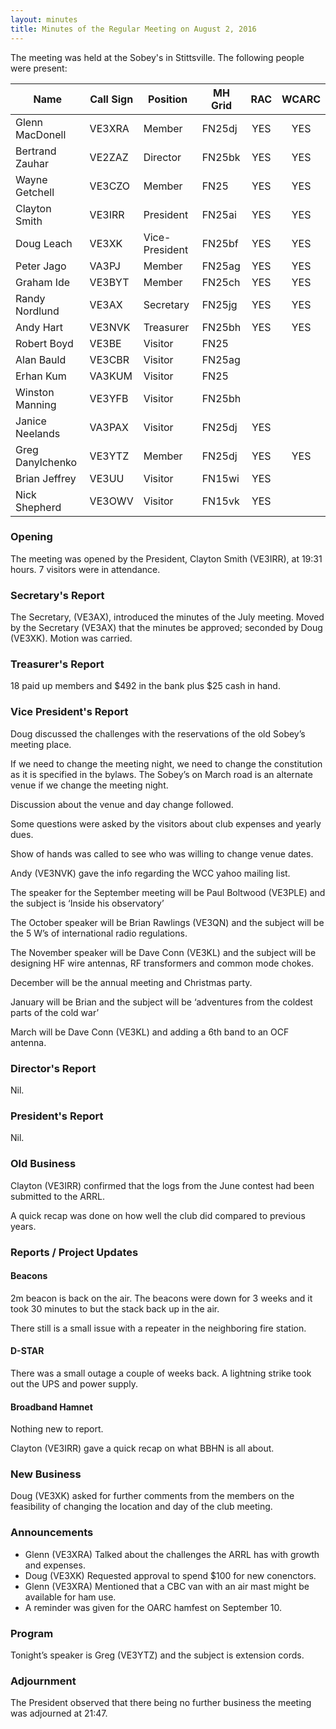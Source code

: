 ```yaml
---
layout: minutes
title: Minutes of the Regular Meeting on August 2, 2016
---
```


The meeting was held at the Sobey's in Stittsville.
The following people were present:

| Name             | Call Sign | Position       | MH Grid | RAC | WCARC |
|------------------|-----------|----------------|---------|:---:|:-----:|
| Glenn MacDonell  | VE3XRA    | Member         | FN25dj  | YES |  YES  |
| Bertrand Zauhar  | VE2ZAZ    | Director       | FN25bk  | YES |  YES  |
| Wayne Getchell   | VE3CZO    | Member         | FN25    | YES |  YES  |
| Clayton Smith    | VE3IRR    | President      | FN25ai  | YES |  YES  |
| Doug Leach       | VE3XK     | Vice-President | FN25bf  | YES |  YES  |
| Peter Jago       | VA3PJ     | Member         | FN25ag  | YES |  YES  |
| Graham Ide       | VE3BYT    | Member         | FN25ch  | YES |  YES  |
| Randy Nordlund   | VE3AX     | Secretary      | FN25jg  | YES |  YES  |
| Andy Hart        | VE3NVK    | Treasurer      | FN25bh  | YES |  YES  |
| Robert Boyd      | VE3BE     | Visitor        | FN25    |     |       |
| Alan Bauld       | VE3CBR    | Visitor        | FN25ag  |     |       |
| Erhan Kum        | VA3KUM    | Visitor        | FN25    |     |       |
| Winston Manning  | VE3YFB    | Visitor        | FN25bh  |     |       |
| Janice Neelands  | VA3PAX    | Visitor        | FN25dj  | YES |       |
| Greg Danylchenko | VE3YTZ    | Member         | FN25dj  | YES |  YES  |
| Brian Jeffrey    | VE3UU     | Visitor        | FN15wi  | YES |       |
| Nick Shepherd    | VE3OWV    | Visitor        | FN15vk  | YES |       |

### Opening

The meeting was opened by the President, Clayton Smith (VE3IRR), at 19:31 hours.
7 visitors were in attendance.

### Secretary's Report

The Secretary, (VE3AX), introduced the minutes of the July meeting.
Moved by the Secretary (VE3AX) that the minutes be approved; seconded by Doug (VE3XK).
Motion was carried.

### Treasurer's Report

18 paid up members and $492 in the bank plus $25 cash in hand.

### Vice President's Report

Doug discussed the challenges with the reservations of the old Sobey’s meeting place.

If we need to change the meeting night, we need to change the constitution as it is specified in the bylaws. The Sobey’s on March road is an alternate venue if we change the meeting night.

Discussion about the venue and day change followed.

Some questions were asked by the visitors about club expenses and yearly dues.

Show of hands was called to see who was willing to change venue dates.

Andy (VE3NVK) gave the info regarding the WCC yahoo mailing list.

The speaker for the September meeting will be Paul Boltwood (VE3PLE) and the subject is ‘Inside his observatory’

The October speaker will be Brian Rawlings (VE3QN) and the subject will be the 5 W’s of international radio regulations.

The November speaker will be Dave Conn (VE3KL) and the subject will be designing HF wire antennas, RF transformers and common mode chokes.

December will be the annual meeting and Christmas party.

January will be Brian and the subject will be ‘adventures from the coldest parts of the cold war’

March will be Dave Conn (VE3KL) and adding a 6th band to an OCF antenna.

### Director's Report

Nil.

### President's Report

Nil.

### Old Business

Clayton (VE3IRR) confirmed that the logs from the June contest had been submitted to the ARRL.

A quick recap was done on how well the club did compared to previous years.

### Reports / Project Updates

#### Beacons

2m beacon is back on the air. The beacons were down for 3 weeks and it took 30 minutes to but the stack back up in the air.

There still is a small issue with a repeater in the neighboring fire station.

#### D-STAR

There was a small outage a couple of weeks back. A lightning strike took out the UPS and power supply.

#### Broadband Hamnet

Nothing new to report.

Clayton (VE3IRR) gave a quick recap on what BBHN is all about.

### New Business

Doug (VE3XK) asked for further comments from the members on the feasibility of changing the location and day of the club meeting.

### Announcements

* Glenn (VE3XRA) Talked about the challenges the ARRL has with growth and expenses.
* Doug (VE3XK) Requested approval to spend $100 for new conenctors.
* Glenn (VE3XRA) Mentioned that a CBC van with an air mast might be available for ham use.
* A reminder was given for the OARC hamfest on September 10.

### Program

Tonight’s speaker is Greg (VE3YTZ) and the subject is extension cords.

### Adjournment

The President observed that there being no further business the meeting was adjourned at 21:47.
